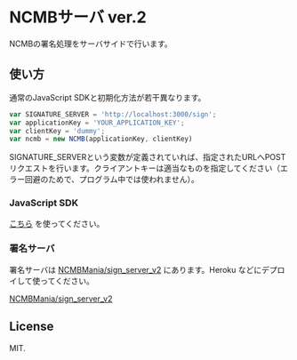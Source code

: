 # NCMBサーバ ver.2

NCMBの署名処理をサーバサイドで行います。

## 使い方

通常のJavaScript SDKと初期化方法が若干異なります。

```javascript
var SIGNATURE_SERVER = 'http://localhost:3000/sign';
var applicationKey = 'YOUR_APPLICATION_KEY';
var clientKey = 'dummy';
var ncmb = new NCMB(applicationKey, clientKey)
```

SIGNATURE_SERVERという変数が定義されていれば、指定されたURLへPOSTリクエストを行います。クライアントキーは適当なものを指定してください（エラー回避のためで、プログラム中では使われません）。

### JavaScript SDK

[こちら](https://github.com/NCMBMania/ncmb_server_v2/blob/master/sdk/ncmb.min.js) を使ってください。

### 署名サーバ

署名サーバは [NCMBMania/sign_server_v2](https://github.com/NCMBMania/sign_server_v2) にあります。Heroku などにデプロイして使ってください。

[NCMBMania/sign_server_v2](https://github.com/NCMBMania/sign_server_v2)

## License

MIT.
